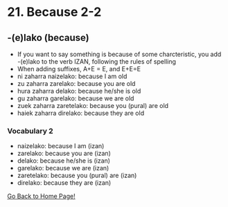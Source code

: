 # 21. Because 2-2
## -(e)lako (because)
* If you want to say something is because of some charcteristic, you add -(e)lako to the verb IZAN, following the rules of spelling
* When adding suffixes, A+E = E,  and E+E=E
* ni zaharra naizelako: because I am old
* zu zaharra zarelako: because you are old
* hura zaharra delako: because he/she is old
* gu zaharra garelako: because we are old
* zuek zaharra zaretelako: because you (pural) are old
* haiek zaharra direlako: because they are old


### Vocabulary 2
* naizelako: because I am (izan)
* zarelako: because you are (izan)
* delako: because he/she is (izan)
* garelako: because we are (izan)
* zaretelako: because you (pural) are  (izan)
* direlako: because they are (izan)

[ Go Back to Home Page!](..)
